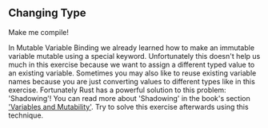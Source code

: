 ## Changing Type

Make me compile!

<div class="hint">
  In Mutable Variable Binding we already learned how to make an immutable variable mutable
using a special keyword. Unfortunately this doesn't help us much in this exercise
because we want to assign a different typed value to an existing variable. Sometimes
you may also like to reuse existing variable names because you are just converting
values to different types like in this exercise.
Fortunately Rust has a powerful solution to this problem: 'Shadowing'!
You can read more about 'Shadowing' in the book's section
<a href="https://doc.rust-lang.org/book/ch03-01-variables-and-mutability.html#shadowing">'Variables and Mutability'</a>. 
Try to solve this exercise afterwards using this technique.
</div>
